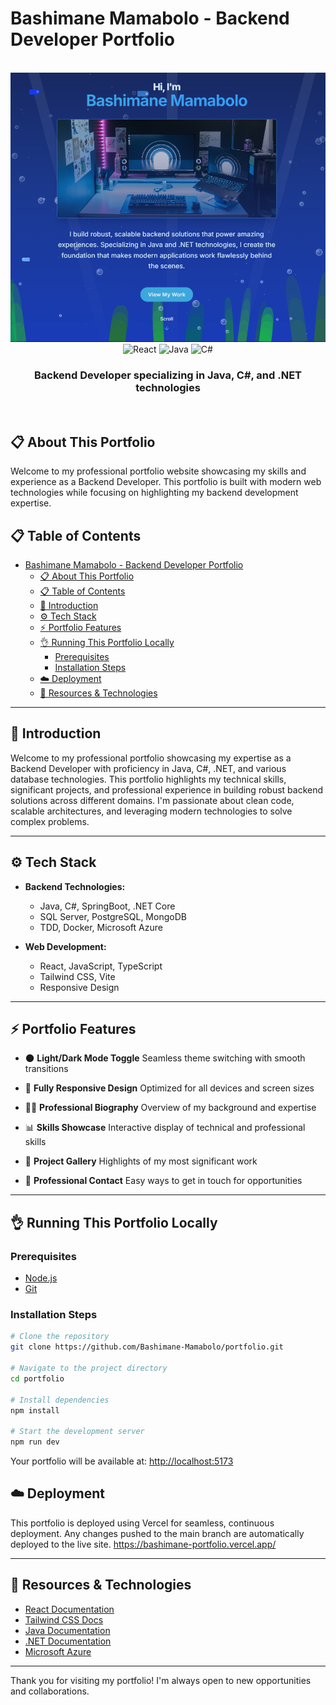 # Bashimane Mamabolo - Backend Developer Portfolio

<div align="center">
  <br />
  <a href="#" target="_blank">
    <img src="./banner.png" alt="Portfolio Website Banner">
  </a>
  <br />
  <div>
    <img src="https://img.shields.io/badge/-React-61DAFB?style=for-the-badge&logo=react&logoColor=black" alt="React" />
    <img src="https://img.shields.io/badge/-Java-007396?style=for-the-badge&logo=java" alt="Java" />
    <img src="https://img.shields.io/badge/-C%23-239120?style=for-the-badge&logo=csharp" alt="C#" />
  </div>
  <h3 align="center">Backend Developer specializing in Java, C#, and .NET technologies</h3>
  <br />
</div>

## 📋 About This Portfolio

Welcome to my professional portfolio website showcasing my skills and experience as a Backend Developer. This portfolio is built with modern web technologies while focusing on highlighting my backend development expertise.

## 📋 Table of Contents

- [Bashimane Mamabolo - Backend Developer Portfolio](#bashimane-mamabolo---backend-developer-portfolio)
  - [📋 About This Portfolio](#-about-this-portfolio)
  - [📋 Table of Contents](#-table-of-contents)
  - [🚀 Introduction](#-introduction)
  - [⚙️ Tech Stack](#️-tech-stack)
  - [⚡️ Portfolio Features](#️-portfolio-features)
  - [👌 Running This Portfolio Locally](#-running-this-portfolio-locally)
    - [Prerequisites](#prerequisites)
    - [Installation Steps](#installation-steps)
  - [☁️ Deployment](#️-deployment)
  - [🔗 Resources \& Technologies](#-resources--technologies)

---

## 🚀 Introduction

Welcome to my professional portfolio showcasing my expertise as a Backend Developer with proficiency in Java, C#, .NET, and various database technologies. This portfolio highlights my technical skills, significant projects, and professional experience in building robust backend solutions across different domains. I'm passionate about clean code, scalable architectures, and leveraging modern technologies to solve complex problems.

---

## ⚙️ Tech Stack

* **Backend Technologies:**
  * Java, C#, SpringBoot, .NET Core
  * SQL Server, PostgreSQL, MongoDB
  * TDD, Docker, Microsoft Azure

* **Web Development:**
  * React, JavaScript, TypeScript
  * Tailwind CSS, Vite
  * Responsive Design

---

## ⚡️ Portfolio Features

* 🌑 **Light/Dark Mode Toggle**
  Seamless theme switching with smooth transitions

* 📱 **Fully Responsive Design**
  Optimized for all devices and screen sizes

* 👨‍💻 **Professional Biography**
  Overview of my background and expertise

* 📊 **Skills Showcase**
  Interactive display of technical and professional skills

* 🚀 **Project Gallery**
  Highlights of my most significant work

* 📩 **Professional Contact**
  Easy ways to get in touch for opportunities

---

## 👌 Running This Portfolio Locally

### Prerequisites

* [Node.js](https://nodejs.org/)
* [Git](https://git-scm.com/)

### Installation Steps

```bash
# Clone the repository
git clone https://github.com/Bashimane-Mamabolo/portfolio.git

# Navigate to the project directory
cd portfolio

# Install dependencies
npm install

# Start the development server
npm run dev
```

Your portfolio will be available at: [http://localhost:5173](http://localhost:5173)


## ☁️ Deployment

This portfolio is deployed using Vercel for seamless, continuous deployment. Any changes pushed to the main branch are automatically deployed to the live site.
https://bashimane-portfolio.vercel.app/

---

## 🔗 Resources & Technologies

* [React Documentation](https://reactjs.org/)
* [Tailwind CSS Docs](https://tailwindcss.com/)
* [Java Documentation](https://docs.oracle.com/en/java/)
* [.NET Documentation](https://docs.microsoft.com/en-us/dotnet/)
* [Microsoft Azure](https://docs.microsoft.com/en-us/azure/)

---

Thank you for visiting my portfolio! I'm always open to new opportunities and collaborations.
